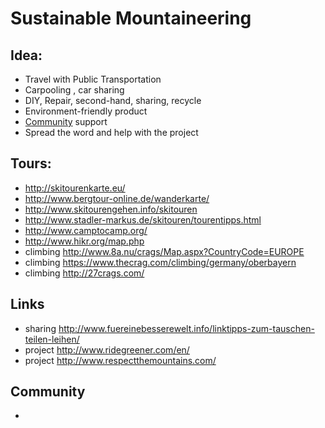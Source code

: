 # Sustainable Mountaineering

## Idea:
* Travel with Public Transportation
* Carpooling , car sharing
* DIY, Repair, second-hand, sharing, recycle
* Environment-friendly product
* [Community](#Community) support
* Spread the word and help with the project

## Tours:
* http://skitourenkarte.eu/
* http://www.bergtour-online.de/wanderkarte/
* http://www.skitourengehen.info/skitouren
* http://www.stadler-markus.de/skitouren/tourentipps.html
* http://www.camptocamp.org/
* http://www.hikr.org/map.php
* climbing http://www.8a.nu/crags/Map.aspx?CountryCode=EUROPE
* climbing https://www.thecrag.com/climbing/germany/oberbayern
* climbing http://27crags.com/

## Links
* sharing http://www.fuereinebesserewelt.info/linktipps-zum-tauschen-teilen-leihen/
* project http://www.ridegreener.com/en/
* project http://www.respectthemountains.com/

## Community
* 
